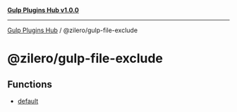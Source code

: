 [**Gulp Plugins Hub v1.0.0**](../../README.md)

***

[Gulp Plugins Hub](../../packages.md) / @zilero/gulp-file-exclude

# @zilero/gulp-file-exclude

## Functions

- [default](functions/default.md)
